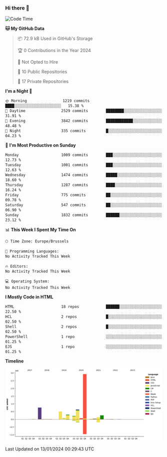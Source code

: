 ### Hi there 👋

<!--START_SECTION:waka-->
![Code Time](http://img.shields.io/badge/Code%20Time-1%2C222%20hrs%2056%20mins-blue)

**🐱 My GitHub Data** 

> 📦 72.9 kB Used in GitHub's Storage 
 > 
> 🏆 0 Contributions in the Year 2024
 > 
> 🚫 Not Opted to Hire
 > 
> 📜 10 Public Repositories 
 > 
> 🔑 17 Private Repositories 
 > 
**I'm a Night 🦉** 

```text
🌞 Morning                1219 commits        ████░░░░░░░░░░░░░░░░░░░░░   15.38 % 
🌆 Daytime                2529 commits        ████████░░░░░░░░░░░░░░░░░   31.91 % 
🌃 Evening                3842 commits        ████████████░░░░░░░░░░░░░   48.48 % 
🌙 Night                  335 commits         █░░░░░░░░░░░░░░░░░░░░░░░░   04.23 % 
```
📅 **I'm Most Productive on Sunday** 

```text
Monday                   1009 commits        ███░░░░░░░░░░░░░░░░░░░░░░   12.73 % 
Tuesday                  1001 commits        ███░░░░░░░░░░░░░░░░░░░░░░   12.63 % 
Wednesday                1474 commits        █████░░░░░░░░░░░░░░░░░░░░   18.60 % 
Thursday                 1287 commits        ████░░░░░░░░░░░░░░░░░░░░░   16.24 % 
Friday                   775 commits         ██░░░░░░░░░░░░░░░░░░░░░░░   09.78 % 
Saturday                 547 commits         ██░░░░░░░░░░░░░░░░░░░░░░░   06.90 % 
Sunday                   1832 commits        ██████░░░░░░░░░░░░░░░░░░░   23.12 % 
```


📊 **This Week I Spent My Time On** 

```text
🕑︎ Time Zone: Europe/Brussels

💬 Programming Languages: 
No Activity Tracked This Week

🔥 Editors: 
No Activity Tracked This Week

💻 Operating System: 
No Activity Tracked This Week
```

**I Mostly Code in HTML** 

```text
HTML                     18 repos            ██████░░░░░░░░░░░░░░░░░░░   22.50 % 
HCL                      2 repos             █░░░░░░░░░░░░░░░░░░░░░░░░   02.50 % 
Shell                    2 repos             █░░░░░░░░░░░░░░░░░░░░░░░░   02.50 % 
PowerShell               1 repo              ░░░░░░░░░░░░░░░░░░░░░░░░░   01.25 % 
EJS                      1 repo              ░░░░░░░░░░░░░░░░░░░░░░░░░   01.25 % 
```



**Timeline**

![Lines of Code chart](https://raw.githubusercontent.com/guillaumedeplancke/guillaumedeplancke/main/assets/bar_graph.png)


 Last Updated on 13/01/2024 00:29:43 UTC
<!--END_SECTION:waka-->
